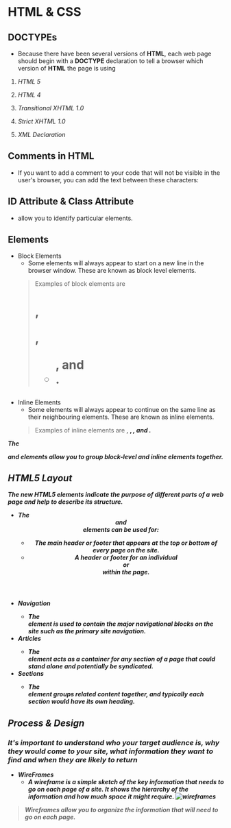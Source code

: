 # HTML & CSS

## DOCTYPEs

* Because there have been several versions of **HTML**, each web page should begin with a **DOCTYPE** declaration to tell a browser which version of **HTML** the page is using

1. *HTML 5*
><!DOCTYPE html>
2. *HTML 4*
><!DOCTYPE html PUBLIC "-//W3C//DTD HTML 4.01 Transitional//EN" "http://www.w3.org/TR/html4/loose.dtd">
3. *Transitional XHTML 1.0*
><!DOCTYPE html PUBLIC "-//W3C//DTD XHTML 1.0 Transitional//EN" "http://www.w3.org/TR/xhtml1/DTD/  xhtml1-transitional.dtd">
4. *Strict XHTML 1.0*
><!DOCTYPE html PUBLIC "-//W3C//DTD XHTML 1.0 Strict//EN" "http://www.w3.org/TR/xhtml1/DTD/  xhtml1-strict.dtd">
5. *XML Declaration*
><?xml version="1.0" ?>

## Comments in HTML
* If you want to add a comment  to your code that will not be  visible in the user's browser, you  can add the text between these  characters: <!-- comment goes here -->

## ID Attribute & Class Attribute
* allow you to identify particular elements.

## Elements
* Block Elements
  * Some elements will always appear to start on a new line in the browser window. These are known as block level elements. 
  >Examples of block elements are <h1>, <p>, <ul>, and <li>.
*  Inline Elements
   * Some elements will always appear to continue on the same line as their neighbouring elements. These are known as inline elements.
   >Examples of inline elements are <a>, <b>, <em>, and <img>.
 
**The <div> and <span> elements allow you to group block-level and inline elements together.**

## HTML5 Layout
**The new HTML5 elements indicate the purpose of different parts of a web page and help to describe its structure.**
* The <header> and <footer> elements can be used for:
  * The main header or footer that appears at the top or bottom of every page on the site.
  * A header or footer for an individual <article> or <section> within the page.
* Navigation <nav>
  * The <nav> element is used to contain the major navigational blocks on the site such as the primary site navigation.
* Articles <article>
  * The <article> element acts as a container for any section of a page that could stand alone and potentially be syndicated.
* Sections <section>
  * The <section> element groups related content together, and typically each section would have its own heading.

## Process & Design 
### It's important to understand who your target audience is, why they would come to your site, what information they want to find and when they are likely to return 
* WireFrames
  * A wireframe is a simple sketch of the key information that needs to go on each page of a site. It shows the hierarchy of the information and how much space it might require. 
  ![wireframes](https://blog.hubspot.com/hs-fs/hubfs/How%20to%20Create%20a%20Wireframe%20Map.png?width=600&name=How%20to%20Create%20a%20Wireframe%20Map.png)
>Wireframes allow you to organize the information that will need to go on each page.

